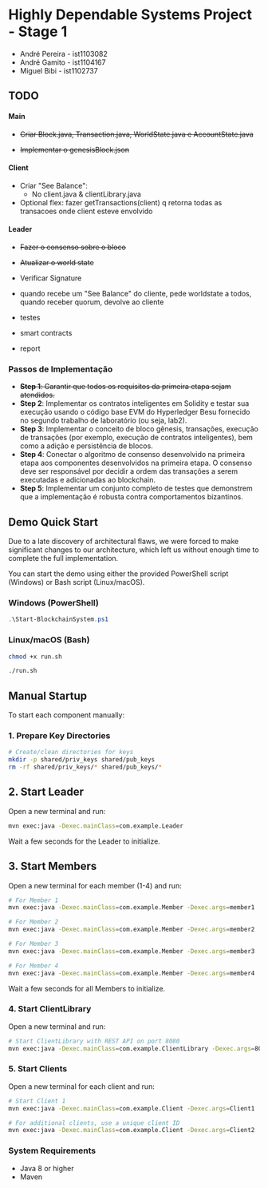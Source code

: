 # Highly Dependable Systems Project - Stage 1

- André Pereira -  ist1103082
- André Gamito  -  ist1104167
- Miguel Bibi   -  ist1102737

## TODO

#### Main
- ~~Criar Block.java, Transaction.java, WorldState.java e AccountState.java~~

- ~~Implementar o genesisBlock.json~~


#### Client
- Criar "See Balance": 
    - No client.java & clientLibrary.java
- Optional flex: fazer getTransactions(client) q retorna todas as transacoes onde client esteve envolvido

#### Leader
- ~~Fazer o consenso sobre o bloco~~
- ~~Atualizar o world state~~
- Verificar Signature
- quando recebe um "See Balance" do cliente, pede worldstate a todos, quando receber quorum, devolve ao cliente

- testes
- smart contracts
- report 

### Passos de Implementação

- ~~**Step 1**: Garantir que todos os requisitos da primeira etapa sejam atendidos.~~
- **Step 2**: Implementar os contratos inteligentes em Solidity e testar sua execução usando o código base EVM do Hyperledger Besu fornecido no segundo trabalho de laboratório (ou seja, lab2).
- **Step 3**: Implementar o conceito de bloco gênesis, transações, execução de transações (por exemplo, execução de contratos inteligentes), bem como a adição e persistência de blocos.
- **Step 4**: Conectar o algoritmo de consenso desenvolvido na primeira etapa aos componentes desenvolvidos na primeira etapa. O consenso deve ser responsável por decidir a ordem das transações a serem executadas e adicionadas ao blockchain.
- **Step 5**: Implementar um conjunto completo de testes que demonstrem que a implementação é robusta contra comportamentos bizantinos.



## Demo Quick Start

Due to a late discovery of architectural flaws, we were forced to make significant changes to our architecture, which left us without enough time to complete the full implementation.

You can start the demo using either the provided PowerShell script (Windows) or Bash script (Linux/macOS).

### Windows (PowerShell)

```powershell
.\Start-BlockchainSystem.ps1
```

### Linux/macOS (Bash)

```bash
chmod +x run.sh

./run.sh
```

## Manual Startup

To start each component manually:

### 1. Prepare Key Directories

```bash
# Create/clean directories for keys
mkdir -p shared/priv_keys shared/pub_keys
rm -rf shared/priv_keys/* shared/pub_keys/*
```

## 2. Start Leader

Open a new terminal and run:

```bash
mvn exec:java -Dexec.mainClass=com.example.Leader
```

Wait a few seconds for the Leader to initialize.

## 3. Start Members

Open a new terminal for each member (1-4) and run:

```bash
# For Member 1
mvn exec:java -Dexec.mainClass=com.example.Member -Dexec.args=member1

# For Member 2
mvn exec:java -Dexec.mainClass=com.example.Member -Dexec.args=member2

# For Member 3
mvn exec:java -Dexec.mainClass=com.example.Member -Dexec.args=member3

# For Member 4
mvn exec:java -Dexec.mainClass=com.example.Member -Dexec.args=member4

```

Wait a few seconds for all Members to initialize.

### 4. Start ClientLibrary

Open a new terminal and run:

```bash
# Start ClientLibrary with REST API on port 8080
mvn exec:java -Dexec.mainClass=com.example.ClientLibrary -Dexec.args=8080
```

### 5. Start Clients

Open a new terminal for each client and run:

```bash
# Start Client 1
mvn exec:java -Dexec.mainClass=com.example.Client -Dexec.args=Client1

# For additional clients, use a unique client ID
mvn exec:java -Dexec.mainClass=com.example.Client -Dexec.args=Client2
```

### System Requirements

- Java 8 or higher
- Maven
